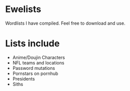 # Ewelists
Wordlists I have compiled. Feel free to download and use.

# Lists include
* Anime/Doujin Characters
* NFL teams and locations
* Password mutations
* Pornstars on pornhub
* Presidents
* Siths
